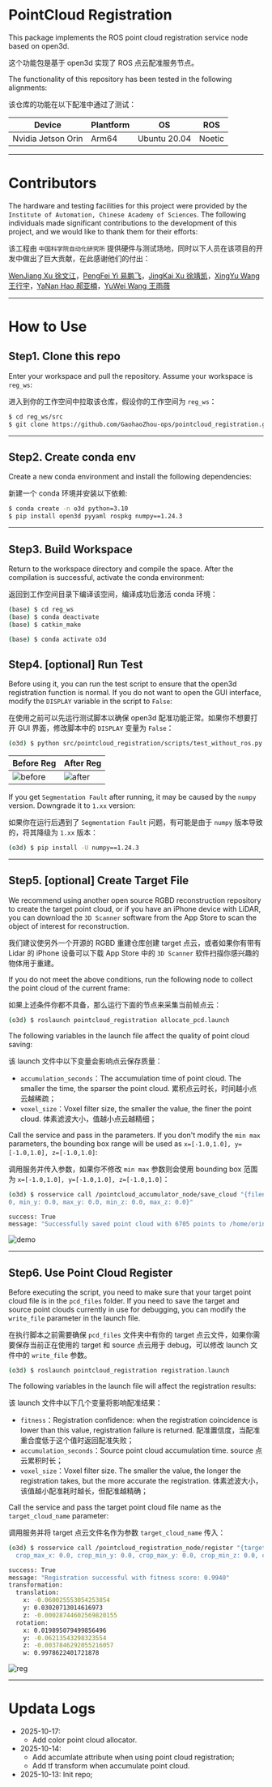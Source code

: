 # PointCloud Registration

This package implements the ROS point cloud registration service node based on open3d.

这个功能包是基于 open3d 实现了 ROS 点云配准服务节点。

The functionality of this repository has been tested in the following alignments:

该仓库的功能在以下配准中通过了测试：

|Device|Plantform|OS|ROS|
|--|--|--|--|
|Nvidia Jetson Orin| Arm64 | Ubuntu 20.04 | Noetic|


---

# Contributors

The hardware and testing facilities for this project were provided by the `Institute of Automation, Chinese Academy of Sciences`. The following individuals made significant contributions to the development of this project, and we would like to thank them for their efforts:

该工程由 `中国科学院自动化研究所` 提供硬件与测试场地，同时以下人员在该项目的开发中做出了巨大贡献，在此感谢他们的付出：

[WenJiang Xu 徐文江](https://github.com/HEA1OR)，[PengFei Yi 易鹏飞](https://github.com/alfie010)，[JingKai Xu 徐靖凯](https://github.com/Triumphant-strain)，[XingYu Wang 王行宇](https://github.com/xywang227)，[YaNan Hao 郝亚楠](https://github.com/haoyanan2024)，[YuWei Wang 王雨薇](https://github.com/YuweiWang2002)


----
# How to Use

## Step1. Clone this repo

Enter your workspace and pull the repository. Assume your workspace is `reg_ws`:

进入到你的工作空间中拉取该仓库，假设你的工作空间为 `reg_ws`：

```bash
$ cd reg_ws/src
$ git clone https://github.com/GaohaoZhou-ops/pointcloud_registration.git
```

---

## Step2. Create conda env

Create a new conda environment and install the following dependencies:

新建一个 conda 环境并安装以下依赖:

```bash
$ conda create -n o3d python=3.10
$ pip install open3d pyyaml rospkg numpy==1.24.3
```

---

## Step3. Build Workspace

Return to the workspace directory and compile the space. After the compilation is successful, activate the conda environment:

返回到工作空间目录下编译该空间，编译成功后激活 conda 环境：

```bash
(base) $ cd reg_ws
(base) $ conda deactivate 
(base) $ catkin_make

(base) $ conda activate o3d
```

## Step4. [optional] Run Test

Before using it, you can run the test script to ensure that the open3d registration function is normal. If you do not want to open the GUI interface, modify the `DISPLAY` variable in the script to `False`:

在使用之前可以先运行测试脚本以确保 open3d 配准功能正常。如果你不想要打开 GUI 界面，修改脚本中的 `DISPLAY` 变量为 `False`：

```bash
(o3d) $ python src/pointcloud_registration/scripts/test_without_ros.py demo
```

|Before Reg|After Reg|
|--|--|
|![before](./resources/official_init.png)|![after](./resources/official_reg.png)|


If you get `Segmentation Fault` after running, it may be caused by the `numpy` version. Downgrade it to `1.xx` version:

如果你在运行后遇到了 `Segmentation Fault` 问题，有可能是由于 `numpy` 版本导致的，将其降级为 `1.xx` 版本：

```bash
(o3d) $ pip install -U numpy==1.24.3
```

----

## Step5. [optional] Create Target File

We recommend using another open source RGBD reconstruction repository to create the target point cloud, or if you have an iPhone device with LiDAR, you can download the `3D Scanner` software from the App Store to scan the object of interest for reconstruction.

我们建议使另外一个开源的 RGBD 重建仓库创建 target 点云，或者如果你有带有 Lidar 的 iPhone 设备可以下载 App Store 中的 `3D Scanner` 软件扫描你感兴趣的物体用于重建。

If you do not meet the above conditions, run the following node to collect the point cloud of the current frame:

如果上述条件你都不具备，那么运行下面的节点来采集当前帧点云：

```bash
(o3d) $ roslaunch pointcloud_registration allocate_pcd.launch
```

The following variables in the launch file affect the quality of point cloud saving:

该 launch 文件中以下变量会影响点云保存质量：

* `accumulation_seconds`：The accumulation time of point cloud. The smaller the time, the sparser the point cloud. 累积点云时长，时间越小点云越稀疏；
* `voxel_size`：Voxel filter size, the smaller the value, the finer the point cloud. 体素滤波大小，值越小点云越精细；

Call the service and pass in the parameters. If you don't modify the `min max` parameters, the bounding box range will be used as `x=[-1.0,1.0], y=[-1.0,1.0], z=[-1.0,1.0]`:

调用服务并传入参数，如果你不修改 `min max` 参数则会使用 bounding box 范围为 `x=[-1.0,1.0], y=[-1.0,1.0], z=[-1.0,1.0]`：

```bash
(o3d) $ rosservice call /pointcloud_accumulator_node/save_cloud "{filename: 'demo', min_x: 0.0, max_x: 0.
0, min_y: 0.0, max_y: 0.0, min_z: 0.0, max_z: 0.0}" 

success: True
message: "Successfully saved point cloud with 6705 points to /home/orin/Desktop/point_reg/src/pointcloud_registration/pcd_files/demo.pcd"
```

![demo](./resources/demo.png)


---
## Step6. Use Point Cloud Register

Before executing the script, you need to make sure that your target point cloud file is in the `pcd_files` folder. If you need to save the target and source point clouds currently in use for debugging, you can modify the `write_file` parameter in the launch file.

在执行脚本之前需要确保 `pcd_files` 文件夹中有你的 target 点云文件，如果你需要保存当前正在使用的 target 和 source 点云用于 debug，可以修改 launch 文件中的 `write_file` 参数。

```bash
(o3d) $ roslaunch pointcloud_registration registration.launch
```

The following variables in the launch file will affect the registration results:

该 launch 文件中以下几个变量将影响配准结果：

* `fitness`：Registration confidence: when the registration coincidence is lower than this value, registration failure is returned. 配准置信度，当配准重合度低于这个值时返回配准失败；
* `accumulation_seconds`：Source point cloud accumulation time. source 点云累积时长；
* `voxel_size`：Voxel filter size. The smaller the value, the longer the registration takes, but the more accurate the registration. 体素滤波大小，该值越小配准耗时越长，但配准越精确；

Call the service and pass the target point cloud file name as the `target_cloud_name` parameter:

调用服务并将 target 点云文件名作为参数 `target_cloud_name` 传入：

```bash
(o3d) $ rosservice call /pointcloud_registration_node/register "{target_cloud_name: 'demo', voxel_size: 0.0, max_correspondence_distance: 0.0, crop_min_x: 0.0,
  crop_max_x: 0.0, crop_min_y: 0.0, crop_max_y: 0.0, crop_min_z: 0.0, crop_max_z: 0.0}" 

success: True
message: "Registration successful with fitness score: 0.9940"
transformation: 
  translation: 
    x: -0.060025553054253854
    y: 0.03020713014616973
    z: -0.00028744602569820155
  rotation: 
    x: 0.019895079499856496
    y: -0.06213543298323554
    z: -0.0037846292055216057
    w: 0.9978622401721878
```

![reg](./resources/reg.png)


---
# Updata Logs

* 2025-10-17:
  * Add color point cloud allocator.
* 2025-10-14: 
  * Add accumlate attribute when using point cloud registration;
  * Add tf transform when accumulate point cloud.
* 2025-10-13: Init repo;
